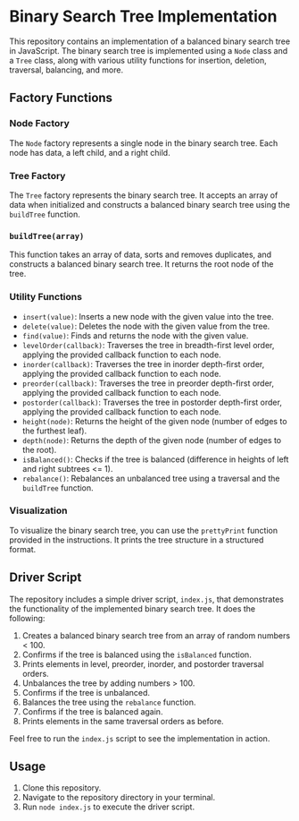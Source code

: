 # Binary Search Tree Implementation

This repository contains an implementation of a balanced binary search tree in JavaScript. The binary search tree is implemented using a `Node` class and a `Tree` class, along with various utility functions for insertion, deletion, traversal, balancing, and more.

## Factory Functions

### Node Factory

The `Node` factory represents a single node in the binary search tree. Each node has data, a left child, and a right child.

### Tree Factory

The `Tree` factory represents the binary search tree. It accepts an array of data when initialized and constructs a balanced binary search tree using the `buildTree` function.

### `buildTree(array)`

This function takes an array of data, sorts and removes duplicates, and constructs a balanced binary search tree. It returns the root node of the tree.

### Utility Functions

- `insert(value)`: Inserts a new node with the given value into the tree.
- `delete(value)`: Deletes the node with the given value from the tree.
- `find(value)`: Finds and returns the node with the given value.
- `levelOrder(callback)`: Traverses the tree in breadth-first level order, applying the provided callback function to each node.
- `inorder(callback)`: Traverses the tree in inorder depth-first order, applying the provided callback function to each node.
- `preorder(callback)`: Traverses the tree in preorder depth-first order, applying the provided callback function to each node.
- `postorder(callback)`: Traverses the tree in postorder depth-first order, applying the provided callback function to each node.
- `height(node)`: Returns the height of the given node (number of edges to the furthest leaf).
- `depth(node)`: Returns the depth of the given node (number of edges to the root).
- `isBalanced()`: Checks if the tree is balanced (difference in heights of left and right subtrees <= 1).
- `rebalance()`: Rebalances an unbalanced tree using a traversal and the `buildTree` function.

### Visualization

To visualize the binary search tree, you can use the `prettyPrint` function provided in the instructions. It prints the tree structure in a structured format.

## Driver Script

The repository includes a simple driver script, `index.js`, that demonstrates the functionality of the implemented binary search tree. It does the following:

1. Creates a balanced binary search tree from an array of random numbers < 100.
2. Confirms if the tree is balanced using the `isBalanced` function.
3. Prints elements in level, preorder, inorder, and postorder traversal orders.
4. Unbalances the tree by adding numbers > 100.
5. Confirms if the tree is unbalanced.
6. Balances the tree using the `rebalance` function.
7. Confirms if the tree is balanced again.
8. Prints elements in the same traversal orders as before.

Feel free to run the `index.js` script to see the implementation in action.

## Usage

1. Clone this repository.
2. Navigate to the repository directory in your terminal.
3. Run `node index.js` to execute the driver script.


